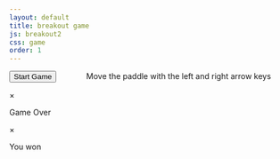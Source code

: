 ```yaml
---
layout: default
title: breakout game
js: breakout2
css: game
order: 1
---
```


<button id=start_game class='btn btn-primary'>Start Game</button><span style="display:inline-block; width: 50px;"></span>
 Move the paddle with the left and right arrow keys

<div id=over >

  <div class='modal-content'>
    <span class=close>&times;</span>
    <p>Game Over</p>
  </div>

</div>


<div id=win>

  <div class='modal-content'>
    <span class=close>&times;</span>
    <p>You won</p>
  </div>

</div>

<canvas id=myCanvas></canvas>

<script>
//    console.log('star')

</script>

